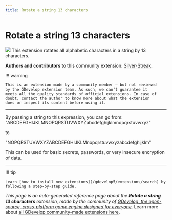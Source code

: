 ```yaml
---
title: Rotate a string 13 characters
---
```

# Rotate a string 13 characters

![](https://resources.gdevelop-app.com/assets/Icons/format-text-rotation-none.svg)
This extension rotates all alphabetic characters in a string by 13 characters.

**Authors and contributors** to this community extension: [Silver-Streak](https://gd.games/Silver-Streak).

!!! warning
    
        
    This is an extension made by a community member — but not reviewed
    by the GDevelop extension team. As such, we can't guarantee it
    meets all the quality standards of official extensions. In case of
    doubt, contact the author to know more about what the extension
    does or inspect its content before using it.
    

---

By passing a string to this expression, you can go from:
"ABCDEFGHIJKLMNOPQRSTUVWXYZabcdefghijklmnopqrstuvwxyz"

to 

"NOPQRSTUVWXYZABCDEFGHIJKLMnopqrstuvwxyzabcdefghijklm"

This can be used for basic secrets, passwords, or very insecure encryption of data.

---

!!! tip

    Learn [how to install new extensions](/gdevelop5/extensions/search) by following a step-by-step guide.

*This page is an auto-generated reference page about the **Rotate a string 13 characters** extension, made by the community of [GDevelop, the open-source, cross-platform game engine designed for everyone](https://gdevelop.io/).* Learn more about [all GDevelop community-made extensions here](/gdevelop5/extensions).